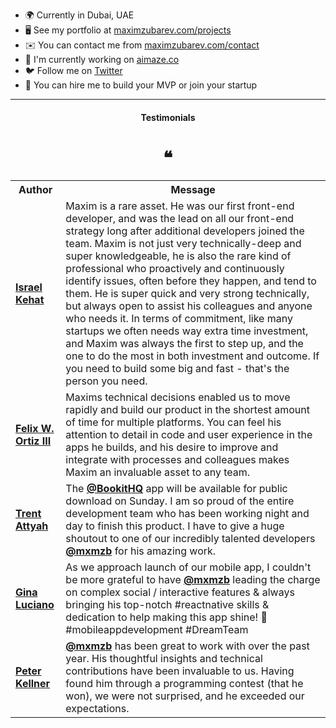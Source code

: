* 🌍  Currently in Dubai, UAE
* 🖥️  See my portfolio at [maximzubarev.com/projects](https://maximzubarev.com/projects)
* ✉️  You can contact me from [maximzubarev.com/contact](https://maximzubarev.com/contact)
* 🤖  I'm currently working on [aimaze.co](https://aimaze.co)
* 🐦  Follow me on [Twitter](https://twitter.com/mxmzb)
* 🚀  You can hire me to build your MVP or join your startup

---

<h4 align="center">Testimonials</h4>
<h1 align="center">❝</h1>

<table>
  <tr>
    <th>Author</th>
    <th>Message</th>
  </tr>
  <tr>
    <td><a target="_blank" href="https://www.linkedin.com/in/maxim-zubarev/"><b>Israel Kehat</b></a></td>
    <td>Maxim is a rare asset. He was our first front-end developer, and was the lead on all our front-end strategy long after additional developers joined the team. Maxim is not just very technically-deep and super knowledgeable, he is also the rare kind of professional who proactively and continuously identify issues, often before they happen, and tend to them. He is super quick and very strong technically, but always open to assist his colleagues and anyone who needs it. In terms of commitment, like many startups we often needs way extra time investment, and Maxim was always the first to step up, and the one to do the most in both investment and outcome. If you need to build some big and fast - that's the person you need.</td>
  </tr>
  <tr>
    <td><a target="_blank" href="https://www.linkedin.com/in/maxim-zubarev/"><b>Felix W. Ortiz III</b></a></td>
    <td>Maxims technical decisions enabled us to move rapidly and build our product in the shortest amount of time for multiple platforms. You can feel his attention to detail in code and user experience in the apps he builds, and his desire to improve and integrate with processes and colleagues makes Maxim an invaluable asset to any team.</td>
  </tr>
  <tr>
    <td><a target="_blank" href="https://twitter.com/BookitWithTrent/status/1322291723452624896"><b>Trent Attyah</b></a></td>
    <td>The <a href="https://twitter.com/BookitHQ" target="_blank"><b>@BookitHQ</b></a> app will be available for public download on Sunday. I am so proud of the entire development team who has been working night and day to finish this product. I have to give a huge shoutout to one of our incredibly talented developers <a href="https://twitter.com/mxmzb" target="_blank"><b>@mxmzb</b></a> for his amazing work.</td>
  </tr>
  <tr>
    <td><a target="_blank" href="https://twitter.com/gluciano/status/1309140878259302400"><b>Gina Luciano</b></a></td>
    <td>As we approach launch of our mobile app, I couldn't be more grateful to have <a href="https://twitter.com/mxmzb" target="_blank"><b>@mxmzb</b></a>
 leading the charge on complex social / interactive features & always bringing his top-notch #reactnative skills & dedication to help making this app shine! 🙏 #mobileappdevelopment #DreamTeam</td>
  </tr>
  <tr>
    <td><a target="_blank" href="https://twitter.com/pkellner/status/1261818199026221056"><b>Peter Kellner</b></a></td>
    <td><a href="https://twitter.com/mxmzb" target="_blank"><b>@mxmzb</b></a> has been great to work with over the past year. His thoughtful insights and technical contributions have been invaluable to us. Having found him through a programming contest (that he won), we were not surprised, and he exceeded our expectations.</td>
  </tr>
</table>

